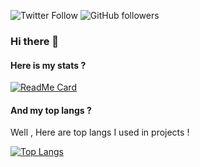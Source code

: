 <p>
<img alt="Twitter Follow" src="https://img.shields.io/twitter/follow/satefan?label=Twitter&style=flat-square">
<img alt="GitHub followers" src="https://img.shields.io/github/followers/st3fan?style=flat-square&color=lightgrey">
</p>

### Hi there 👋

#### Here is my stats ?
[![ReadMe Card](https://github-readme-stats.vercel.app/api?username=st3fan&show_icons=true)](https://github.com/st3fan)

#### And my top langs ?

<p>Well , Here are top langs I used in projects !</p>

[![Top Langs](https://github-readme-stats.vercel.app/api/top-langs/?username=st3fan&layout=compact)](https://github.com/st3fan)